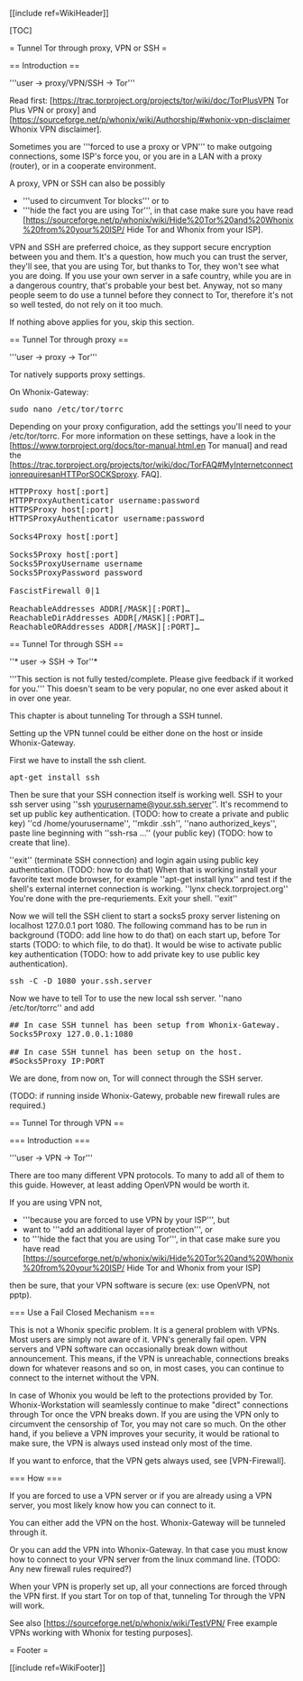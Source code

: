 [[include ref=WikiHeader]]

[TOC]

= Tunnel Tor through proxy, VPN or SSH =

== Introduction ==

'''user -&gt; proxy/VPN/SSH -&gt; Tor'''

Read first: [https://trac.torproject.org/projects/tor/wiki/doc/TorPlusVPN Tor Plus VPN or proxy] and [https://sourceforge.net/p/whonix/wiki/Authorship/#whonix-vpn-disclaimer Whonix VPN disclaimer].

Sometimes you are '''forced to use a proxy or VPN''' to make outgoing connections, some ISP's force you, or you are in a LAN with a proxy (router), or in a cooperate environment.

A proxy, VPN or SSH can also be possibly

* '''used to circumvent Tor blocks''' or to
* '''hide the fact you are using Tor''', in that case make sure you have read [https://sourceforge.net/p/whonix/wiki/Hide%20Tor%20and%20Whonix%20from%20your%20ISP/ Hide Tor and Whonix from your ISP].

VPN and SSH are preferred choice, as they support secure encryption between you and them. It's a question, how much you can trust the server, they'll see, that you are using Tor, but thanks to Tor, they won't see what you are doing. If you use your own server in a safe country, while you are in a dangerous country, that's probable your best bet. Anyway, not so many people seem to do use a tunnel before they connect to Tor, therefore it's not so well tested, do not rely on it too much.

If nothing above applies for you, skip this section.

== Tunnel Tor through proxy ==

'''user -&gt; proxy -&gt; Tor'''

Tor natively supports proxy settings.

On Whonix-Gateway:

<pre>sudo nano /etc/tor/torrc</pre>
Depending on your proxy configuration, add the settings you'll need to your /etc/tor/torrc. For more information on these settings, have a look in the [https://www.torproject.org/docs/tor-manual.html.en Tor manual] and read the [https://trac.torproject.org/projects/tor/wiki/doc/TorFAQ#MyInternetconnectionrequiresanHTTPorSOCKSproxy. FAQ].

<pre>HTTPProxy host[:port]
HTTPProxyAuthenticator username:password
HTTPSProxy host[:port]
HTTPSProxyAuthenticator username:password

Socks4Proxy host[:port]

Socks5Proxy host[:port]
Socks5ProxyUsername username
Socks5ProxyPassword password

FascistFirewall 0|1 

ReachableAddresses ADDR[/MASK][:PORT]… 
ReachableDirAddresses ADDR[/MASK][:PORT]… 
ReachableORAddresses ADDR[/MASK][:PORT]… </pre>
== Tunnel Tor through SSH ==

''* user -&gt; SSH -&gt; Tor''*

'''This section is not fully tested/complete. Please give feedback if it worked for you.''' This doesn't seam to be very popular, no one ever asked about it in over one year.

This chapter is about tunneling Tor through a SSH tunnel.

Setting up the VPN tunnel could be either done on the host or inside Whonix-Gateway.

First we have to install the ssh client.

<pre>apt-get install ssh</pre>
Then be sure that your SSH connection itself is working well. SSH to your ssh server using ''ssh yourusername@your.ssh.server''. It's recommend to set up public key authentication. (TODO: how to create a private and public key) ''cd /home/yourusername'', ''mkdir .ssh'', ''nano authorized_keys'', paste line beginning with ''ssh-rsa ...'' (your public key) (TODO: how to create that line).

''exit'' (terminate SSH connection) and login again using public key authentication. (TODO: how to do that) When that is working install your favorite text mode browser, for example ''apt-get install lynx'' and test if the shell's external internet connection is working. ''lynx check.torproject.org'' You're done with the pre-requriements. Exit your shell. ''exit''

Now we will tell the SSH client to start a socks5 proxy server listening on localhost 127.0.0.1 port 1080. The following command has to be run in background (TODO: add line how to do that) on each start up, before Tor starts (TODO: to which file, to do that). It would be wise to activate public key authentication (TODO: how to add private key to use public key authentication).

<pre>ssh -C -D 1080 your.ssh.server</pre>
Now we have to tell Tor to use the new local ssh server. ''nano /etc/tor/torrc'' and add

<pre>## In case SSH tunnel has been setup from Whonix-Gateway.
Socks5Proxy 127.0.0.1:1080

## In case SSH tunnel has been setup on the host.
#Socks5Proxy IP:PORT</pre>
We are done, from now on, Tor will connect through the SSH server.

(TODO: if running inside Whonix-Gatewy, probable new firewall rules are required.)

== Tunnel Tor through VPN ==

=== Introduction ===

'''user -&gt; VPN -&gt; Tor'''

There are too many different VPN protocols. To many to add all of them to this guide. However, at least adding OpenVPN would be worth it.

If you are using VPN not,

* '''because you are forced to use VPN by your ISP''', but
* want to '''add an additional layer of protection''', or
* to '''hide the fact that you are using Tor''', in that case make sure you have read [https://sourceforge.net/p/whonix/wiki/Hide%20Tor%20and%20Whonix%20from%20your%20ISP/ Hide Tor and Whonix from your ISP]

then be sure, that your VPN software is secure (ex: use OpenVPN, not pptp).

=== Use a Fail Closed Mechanism ===

This is not a Whonix specific problem. It is a general problem with VPNs. Most users are simply not aware of it. VPN's generally fail open. VPN servers and VPN software can occasionally break down without announcement. This means, if the VPN is unreachable, connections breaks down for whatever reasons and so on, in most cases, you can continue to connect to the internet without the VPN.

In case of Whonix you would be left to the protections provided by Tor. Whonix-Workstation will seamlessly continue to make &quot;direct&quot; connections through Tor once the VPN breaks down. If you are using the VPN only to circumvent the censorship of Tor, you may not care so much. On the other hand, if you believe a VPN improves your security, it would be rational to make sure, the VPN is always used instead only most of the time.

If you want to enforce, that the VPN gets always used, see [VPN-Firewall].

=== How ===

If you are forced to use a VPN server or if you are already using a VPN server, you most likely know how you can connect to it.

You can either add the VPN on the host. Whonix-Gateway will be tunneled through it.

Or you can add the VPN into Whonix-Gateway. In that case you must know how to connect to your VPN server from the linux command line. (TODO: Any new firewall rules required?)

When your VPN is properly set up, all your connections are forced through the VPN first. If you start Tor on top of that, tunneling Tor through the VPN will work.

See also [https://sourceforge.net/p/whonix/wiki/TestVPN/ Free example VPNs working with Whonix for testing purposes].

= Footer =

[[include ref=WikiFooter]]

